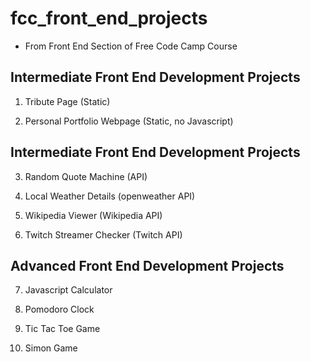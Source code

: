 # fcc_front_end_projects
- From Front End Section of Free Code Camp Course

 ## Intermediate Front End Development Projects

1. Tribute Page (Static)

2. Personal Portfolio Webpage (Static, no Javascript)

 ## Intermediate Front End Development Projects

3. Random Quote Machine (API)

4. Local Weather Details (openweather API)

5. Wikipedia Viewer (Wikipedia API)

6. Twitch Streamer Checker (Twitch API)

 ## Advanced Front End Development Projects

7. Javascript Calculator

8. Pomodoro Clock

9. Tic Tac Toe Game

10. Simon Game
